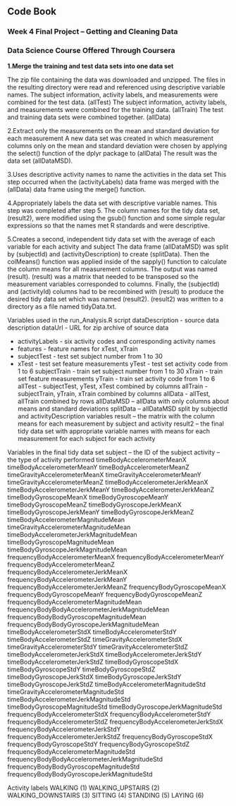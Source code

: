 
 ## Code Book

### Week 4 Final Project – Getting and Cleaning Data
### Data Science Course Offered Through Coursera


**1.Merge the training and test data sets into one data set**

The zip file containing the data was downloaded and unzipped. 
The files in the resulting directory were read and referenced using descriptive variable names. 
The subject information, activity labels, and measurements were combined for the test data. (allTest)
The subject information, activity labels, and measurements were combined for the training data. (allTrain)
The test and training data sets were combined together. (allData)

2.Extract only the measurements on the mean and standard deviation for each measurement
A new data set was created in which measurement columns only on the mean and standard deviation were chosen by applying the select() function of the dplyr package to (allData) 
The result was the data set (allDataMSD).

3.Uses descriptive activity names to name the activities in the data set
This step occurred when the (activityLabels) data frame was merged with the (allData) data frame using the merge() function. 

4.Appropriately labels the data set with descriptive variable names.
This step was completed after step 5.
The column names for the tidy data set, (result2), were modified using the gsub() function and some simple regular expressions so that the names met R standards and were descriptive.

5.Creates a second, independent tidy data set with the average of each variable for each activity and subject
The data frame (allDataMSD) was split by (subjectId) and (activityDescription) to create (splitData).
Then the colMeans() function was applied inside of the sapply() function to calculate the column means for all measurement columns. The output was named (result).
(result) was a matrix that needed to be transposed so the measurement variables corresponded to columns. 
Finally, the (subjectId) and (activityId) columns had to be recombined with (result) to produce the desired tidy data set which was named (result2). 
(result2) was written to a directory as a file named tidyData.txt.


Variables used in the run_Analysis.R script
dataDescription - source data description
dataUrl - URL for zip archive of source data

* activityLabels - six activity codes and corresponding activity names
* features - feature names for xTest, xTrain
* subjectTest - test set subject number from 1 to 30
* xTest - test set feature measurements
yTest - test set activity code from 1 to 6
subjectTrain - train set subject number from 1 to 30
xTrain - train set feature measurements
yTrain - train set activity code from 1 to 6
allTest - subjectTest, yTest, xTest combined by columns
allTrain - subjectTrain, yTrain, xTrain combined by columns
allData - allTest, allTrain combined by rows
allDataMSD – allData with only columns about means and standard deviations
splitData – allDataMSD split by subjectId and activityDescription variables
result – the matrix with the column means for each measurement by subject and activity 
result2 – the final tidy data set with appropriate variable names with means for each measurement for each subject for each activity

Variables in the final tidy data set
subject – the ID of the subject
activity – the type of activity performed
timeBodyAccelerometerMeanX
timeBodyAccelerometerMeanY
timeBodyAccelerometerMeanZ
timeGravityAccelerometerMeanX
timeGravityAccelerometerMeanY
timeGravityAccelerometerMeanZ
timeBodyAccelerometerJerkMeanX
timeBodyAccelerometerJerkMeanY
timeBodyAccelerometerJerkMeanZ
timeBodyGyroscopeMeanX
timeBodyGyroscopeMeanY
timeBodyGyroscopeMeanZ
timeBodyGyroscopeJerkMeanX
timeBodyGyroscopeJerkMeanY
timeBodyGyroscopeJerkMeanZ
timeBodyAccelerometerMagnitudeMean
timeGravityAccelerometerMagnitudeMean
timeBodyAccelerometerJerkMagnitudeMean
timeBodyGyroscopeMagnitudeMean
timeBodyGyroscopeJerkMagnitudeMean
frequencyBodyAccelerometerMeanX
frequencyBodyAccelerometerMeanY
frequencyBodyAccelerometerMeanZ
frequencyBodyAccelerometerJerkMeanX
frequencyBodyAccelerometerJerkMeanY
frequencyBodyAccelerometerJerkMeanZ
frequencyBodyGyroscopeMeanX
frequencyBodyGyroscopeMeanY
frequencyBodyGyroscopeMeanZ
frequencyBodyAccelerometerMagnitudeMean
frequencyBodyBodyAccelerometerJerkMagnitudeMean
frequencyBodyBodyGyroscopeMagnitudeMean
frequencyBodyBodyGyroscopeJerkMagnitudeMean
timeBodyAccelerometerStdX
timeBodyAccelerometerStdY
timeBodyAccelerometerStdZ
timeGravityAccelerometerStdX
timeGravityAccelerometerStdY
timeGravityAccelerometerStdZ
timeBodyAccelerometerJerkStdX
timeBodyAccelerometerJerkStdY
timeBodyAccelerometerJerkStdZ
timeBodyGyroscopeStdX
timeBodyGyroscopeStdY
timeBodyGyroscopeStdZ
timeBodyGyroscopeJerkStdX
timeBodyGyroscopeJerkStdY
timeBodyGyroscopeJerkStdZ
timeBodyAccelerometerMagnitudeStd
timeGravityAccelerometerMagnitudeStd
timeBodyAccelerometerJerkMagnitudeStd
timeBodyGyroscopeMagnitudeStd
timeBodyGyroscopeJerkMagnitudeStd
frequencyBodyAccelerometerStdX
frequencyBodyAccelerometerStdY
frequencyBodyAccelerometerStdZ
frequencyBodyAccelerometerJerkStdX
frequencyBodyAccelerometerJerkStdY
frequencyBodyAccelerometerJerkStdZ
frequencyBodyGyroscopeStdX
frequencyBodyGyroscopeStdY
frequencyBodyGyroscopeStdZ
frequencyBodyAccelerometerMagnitudeStd
frequencyBodyBodyAccelerometerJerkMagnitudeStd
frequencyBodyBodyGyroscopeMagnitudeStd
frequencyBodyBodyGyroscopeJerkMagnitudeStd

Activity labels
WALKING (1)
WALKING_UPSTAIRS (2)
WALKING_DOWNSTAIRS (3)
SITTING (4)
STANDING (5)
LAYING (6)


